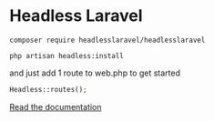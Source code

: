 # Headless Laravel

```
composer require headlesslaravel/headlesslaravel
```
```
php artisan headless:install
```
and just add 1 route to web.php to get started
```php
Headless::routes();
```

[Read the documentation](https://github.com/headlesslaravel/docs)
